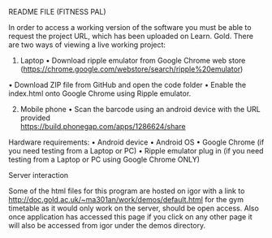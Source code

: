 README FILE
(FITNESS PAL)

In order to access a working version of the software you must be able to request the project URL, which has been uploaded on Learn. Gold. There are two ways of viewing a live working project:

1. Laptop
•	Download ripple emulator from Google Chrome web store (https://chrome.google.com/webstore/search/ripple%20emulator)

•	Download ZIP file from GitHub and open the code folder
•	Enable the index.html onto Google Chrome using Ripple emulator. 

2. Mobile phone
•	Scan the barcode using an android device with the URL provided   
https://build.phonegap.com/apps/1286624/share

 
Hardware requirements:
•	Android device
•	Android OS
•	Google Chrome (if you need testing from a Laptop or PC)
•	Ripple emulator plug in (if you need testing from a Laptop or PC using Google Chrome ONLY)

Server interaction

Some of the html files for this program are hosted on igor with a link to http://doc.gold.ac.uk/~ma301an/work/demos/default.html for the gym timetable as it would only work on the server, should be open access. Also once application has accessed this page if you click on any other page it will also be accessed from igor under the demos directory.

